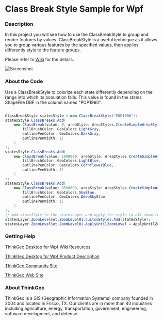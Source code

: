 # Class Break Style Sample for Wpf

### Description

In this project you will see how to use the ClassBreakStyle to group and render features by values. ClassBreakStyle is a useful technique as it allows you to group various features by the specified values, then applies differently style to the feature groups. 

Please refer to [Wiki](http://wiki.thinkgeo.com/wiki/thinkgeo_desktop_for_wpf) for the details.

![Screenshot](https://github.com/ThinkGeo/ClassBreakStyleSample-ForWpf/blob/master/Screenshot.png)

### About the Code
Use a ClassBreakStyle to colorize each state differently depending on the range into which its population falls.  This value is found in the states ShapeFile DBF in the column named "POP1990".

```csharp
       
ClassBreakStyle statesStyle = new ClassBreakStyle("POP1990");
statesStyle.ClassBreaks.Add(
    new ClassBreak(value: 0, areaStyle: AreaStyles.CreateSimpleAreaStyle(
        fillBrushColor: GeoColors.LightGray,
        outlinePenColor: GeoColors.DarkGray,
        outlinePenWidth: 1)
    )
);
statesStyle.ClassBreaks.Add(
    new ClassBreak(value: 1000000, areaStyle: AreaStyles.CreateSimpleAreaStyle(
        fillBrushColor: GeoColors.LightBlue,
        outlinePenColor: GeoColors.CornflowerBlue,
        outlinePenWidth: 1)
    )
);
statesStyle.ClassBreaks.Add(
    new ClassBreak(value: 3500000, areaStyle: AreaStyles.CreateSimpleAreaStyle(
        fillBrushColor: GeoColors.SkyBlue,
        outlinePenColor: GeoColors.DeepSkyBlue,
        outlinePenWidth: 1)
    )
);
// Add stateStyle to the statesLayer and apply the style to all zoom levels.
statesLayer.ZoomLevelSet.ZoomLevel01.CustomStyles.Add(statesStyle);
statesLayer.ZoomLevelSet.ZoomLevel01.ApplyUntilZoomLevel = ApplyUntilZoomLevel.Level20;

```

### Getting Help

[ThinkGeo Desktop for Wpf Wiki Resources](http://wiki.thinkgeo.com/wiki/map_suite_desktop_for_wpf)

[ThinkGeo Desktop for Wpf Product Description](https://thinkgeo.com/ui-controls#desktop-platforms)

[ThinkGeo Community Site](http://community.thinkgeo.com/)

[ThinkGeo Web Site](http://www.thinkgeo.com)

### About ThinkGeo
ThinkGeo is a GIS (Geographic Information Systems) company founded in 2004 and located in Frisco, TX. Our clients are in more than 40 industries including agriculture, energy, transportation, government, engineering, software development, and defense.
